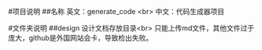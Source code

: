 #项目说明
##名称
英文：generate_code \<br>
中文：代码生成器项目

#文件夹说明
##design
设计文档存放目录\<br>
只能上传md文件，其他文件过于庞大，github是外国网站会卡，导致检出失败。